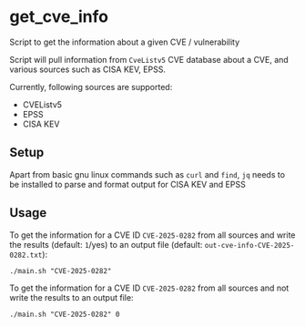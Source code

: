 # get_cve_info

Script to get the information about a given CVE / vulnerability

Script will pull information from `CveListv5` CVE database about a CVE, and various sources such as CISA KEV, EPSS.

Currently, following sources are supported:
- CVEListv5
- EPSS
- CISA KEV

## Setup

Apart from basic gnu linux commands such as `curl` and `find`, `jq` needs to be installed to parse and format output for CISA KEV and EPSS 

## Usage

To get the information for a CVE ID `CVE-2025-0282` from all sources and write the results (default: `1`/yes)  to an output file  (default: `out-cve-info-CVE-2025-0282.txt`):

```
./main.sh "CVE-2025-0282"
``` 

To get the information for a CVE ID `CVE-2025-0282` from all sources and not write the results to an output file:

```
./main.sh "CVE-2025-0282" 0
``` 
